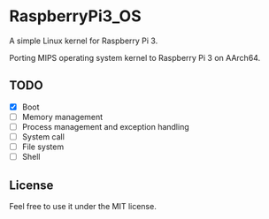 # RaspberryPi3_OS
A simple Linux kernel for Raspberry Pi 3.

Porting MIPS operating system kernel to Raspberry Pi 3 on AArch64.

## TODO
- [X] Boot
- [ ] Memory management
- [ ] Process management and exception handling
- [ ] System call
- [ ] File system
- [ ] Shell

## License

Feel free to use it under the MIT license.
